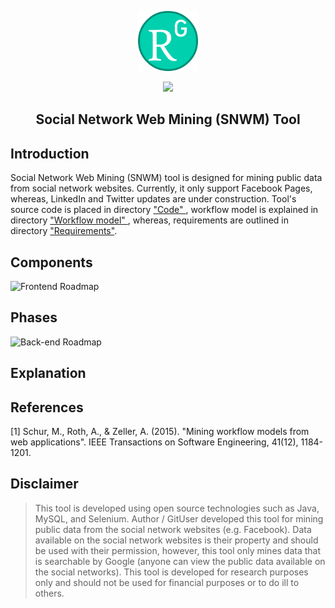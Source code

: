 <p align="center">
  <a href="https://www.researchgate.net/project/Tool-Social-Network-Web-Mining-SNWM">
    <img src="https://raw.githubusercontent.com/MuhammadMuradKhan/iconspack/master/rg.png" alt="Research material"  height="96">
  </a>
  <p align="center">
<a href="mailto:muradtariq.tk@gmail.com?Subject=Question%20regarding%20SNWM%20Tool"><img src="https://img.shields.io/badge/feedback-@MuhammadMuradKhan-blue.svg" /></a>
  </p>

  <h2 align="center">Social Network Web Mining (SNWM) Tool</h2>
 

## Introduction
Social Network Web Mining (SNWM) tool is designed for mining public data from social network websites. Currently, it only support Facebook Pages, whereas, LinkedIn and Twitter updates are under construction. Tool's source code is placed in directory <a href="./Code">"Code" </a>, workflow model is explained in directory <a href="./Workflow model">"Workflow model" </a>, whereas, requirements are outlined in directory <a href="./Requirements">"Requirements"</a>.

## Components 

![Frontend Roadmap](./images/frontend.png)

## Phases

![Back-end Roadmap](./images/backend.png)

## Explanation

## References

[1] Schur, M., Roth, A., & Zeller, A. (2015). "Mining workflow models from web applications". IEEE Transactions on Software Engineering, 41(12), 1184-1201.

## Disclaimer
> This tool is developed using open source technologies such as Java, MySQL, and Selenium. Author / GitUser developed this tool for mining public data from the social network websites (e.g. Facebook). Data available on the social network websites is their property and should be used with their permission, however, this tool only mines data that is searchable by Google (anyone can view the public data available on the social networks). This tool is developed for research purposes only and should not be used for financial purposes or to do ill to others. 

